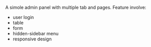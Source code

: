 A simole admin panel with multiple tab and pages.
Feature involve:
- user login
- table
- form
- hidden-sidebar menu
- responsive design
